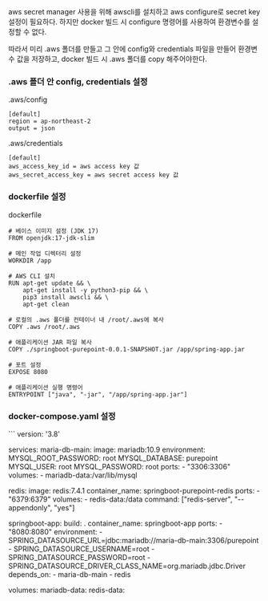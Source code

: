 aws secret manager 사용을 위해 awscli를 설치하고 aws configure로 secret key 설정이 필요하다.
하지만 docker 빌드 시 configure 명령어를 사용하여 환경변수를 설정할 수 없다.

따라서 미리 .aws 폴더를 만들고 그 안에 config와 credentials 파일을 만들어 환경변수 값을 저장하고, docker 빌드 시 .aws 폴더를 copy 해주어야한다.

<h3>.aws 폴더 안 config, credentials 설정</h3>

.aws/config
```
[default]
region = ap-northeast-2
output = json
```

.aws/credentials
```
[default]
aws_access_key_id = aws access key 값
aws_secret_access_key = aws secret access key 값
```

<h3>dockerfile 설정</h3>
dockerfile

```
# 베이스 이미지 설정 (JDK 17)
FROM openjdk:17-jdk-slim

# 메인 작업 디렉터리 설정
WORKDIR /app

# AWS CLI 설치
RUN apt-get update && \
    apt-get install -y python3-pip && \
    pip3 install awscli && \
    apt-get clean

# 로컬의 .aws 폴더를 컨테이너 내 /root/.aws에 복사
COPY .aws /root/.aws

# 애플리케이션 JAR 파일 복사
COPY ./springboot-purepoint-0.0.1-SNAPSHOT.jar /app/spring-app.jar

# 포트 설정
EXPOSE 8080

# 애플리케이션 실행 명령어
ENTRYPOINT ["java", "-jar", "/app/spring-app.jar"]

```

<h3>docker-compose.yaml 설정</h3>
```
version: '3.8'

services:
  maria-db-main:
    image: mariadb:10.9
    environment:
      MYSQL_ROOT_PASSWORD: root
      MYSQL_DATABASE: purepoint
      MYSQL_USER: root
      MYSQL_PASSWORD: root
    ports:
      - "3306:3306"
    volumes:
      - mariadb-data:/var/lib/mysql

  redis:
    image: redis:7.4.1
    container_name: springboot-purepoint-redis
    ports:
      - "6379:6379"
    volumes:
      - redis-data:/data
    command: ["redis-server", "--appendonly", "yes"]

  springboot-app:
    build: .
    container_name: springboot-app
    ports:
      - "8080:8080"
    environment:
      - SPRING_DATASOURCE_URL=jdbc:mariadb://maria-db-main:3306/purepoint
      - SPRING_DATASOURCE_USERNAME=root
      - SPRING_DATASOURCE_PASSWORD=root
      - SPRING_DATASOURCE_DRIVER_CLASS_NAME=org.mariadb.jdbc.Driver
    depends_on:
      - maria-db-main
      - redis

volumes:
  mariadb-data:
  redis-data:
```
